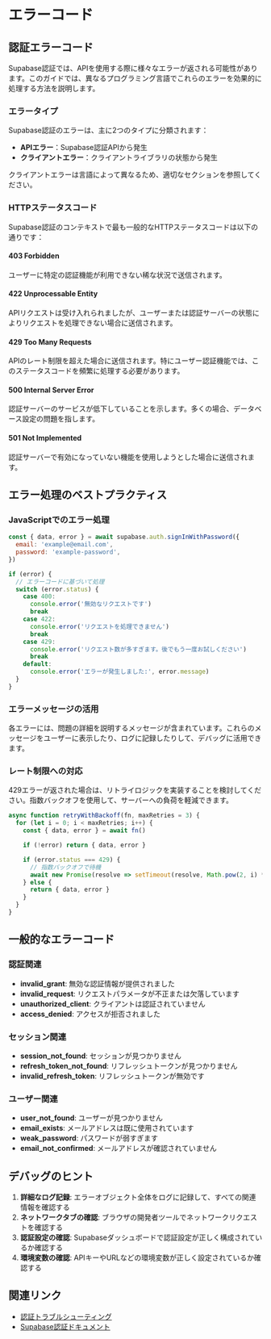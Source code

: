 # エラーコード

## 認証エラーコード

Supabase認証では、APIを使用する際に様々なエラーが返される可能性があります。このガイドでは、異なるプログラミング言語でこれらのエラーを効果的に処理する方法を説明します。

### エラータイプ

Supabase認証のエラーは、主に2つのタイプに分類されます：

- **APIエラー**：Supabase認証APIから発生
- **クライアントエラー**：クライアントライブラリの状態から発生

クライアントエラーは言語によって異なるため、適切なセクションを参照してください。

### HTTPステータスコード

Supabase認証のコンテキストで最も一般的なHTTPステータスコードは以下の通りです：

#### 403 Forbidden
ユーザーに特定の認証機能が利用できない稀な状況で送信されます。

#### 422 Unprocessable Entity
APIリクエストは受け入れられましたが、ユーザーまたは認証サーバーの状態によりリクエストを処理できない場合に送信されます。

#### 429 Too Many Requests
APIのレート制限を超えた場合に送信されます。特にユーザー認証機能では、このステータスコードを頻繁に処理する必要があります。

#### 500 Internal Server Error
認証サーバーのサービスが低下していることを示します。多くの場合、データベース設定の問題を指します。

#### 501 Not Implemented
認証サーバーで有効になっていない機能を使用しようとした場合に送信されます。

## エラー処理のベストプラクティス

### JavaScriptでのエラー処理

```javascript
const { data, error } = await supabase.auth.signInWithPassword({
  email: 'example@email.com',
  password: 'example-password',
})

if (error) {
  // エラーコードに基づいて処理
  switch (error.status) {
    case 400:
      console.error('無効なリクエストです')
      break
    case 422:
      console.error('リクエストを処理できません')
      break
    case 429:
      console.error('リクエスト数が多すぎます。後でもう一度お試しください')
      break
    default:
      console.error('エラーが発生しました:', error.message)
  }
}
```

### エラーメッセージの活用

各エラーには、問題の詳細を説明するメッセージが含まれています。これらのメッセージをユーザーに表示したり、ログに記録したりして、デバッグに活用できます。

### レート制限への対応

429エラーが返された場合は、リトライロジックを実装することを検討してください。指数バックオフを使用して、サーバーへの負荷を軽減できます。

```javascript
async function retryWithBackoff(fn, maxRetries = 3) {
  for (let i = 0; i < maxRetries; i++) {
    const { data, error } = await fn()

    if (!error) return { data, error }

    if (error.status === 429) {
      // 指数バックオフで待機
      await new Promise(resolve => setTimeout(resolve, Math.pow(2, i) * 1000))
    } else {
      return { data, error }
    }
  }
}
```

## 一般的なエラーコード

### 認証関連

- **invalid_grant**: 無効な認証情報が提供されました
- **invalid_request**: リクエストパラメータが不正または欠落しています
- **unauthorized_client**: クライアントは認証されていません
- **access_denied**: アクセスが拒否されました

### セッション関連

- **session_not_found**: セッションが見つかりません
- **refresh_token_not_found**: リフレッシュトークンが見つかりません
- **invalid_refresh_token**: リフレッシュトークンが無効です

### ユーザー関連

- **user_not_found**: ユーザーが見つかりません
- **email_exists**: メールアドレスは既に使用されています
- **weak_password**: パスワードが弱すぎます
- **email_not_confirmed**: メールアドレスが確認されていません

## デバッグのヒント

1. **詳細なログ記録**: エラーオブジェクト全体をログに記録して、すべての関連情報を確認する
2. **ネットワークタブの確認**: ブラウザの開発者ツールでネットワークリクエストを確認する
3. **認証設定の確認**: Supabaseダッシュボードで認証設定が正しく構成されているか確認する
4. **環境変数の確認**: APIキーやURLなどの環境変数が正しく設定されているか確認する

## 関連リンク

- [認証トラブルシューティング](/docs/services/supabase/docs/guides/auth/troubleshooting.md)
- [Supabase認証ドキュメント](https://supabase.com/docs/guides/auth)
